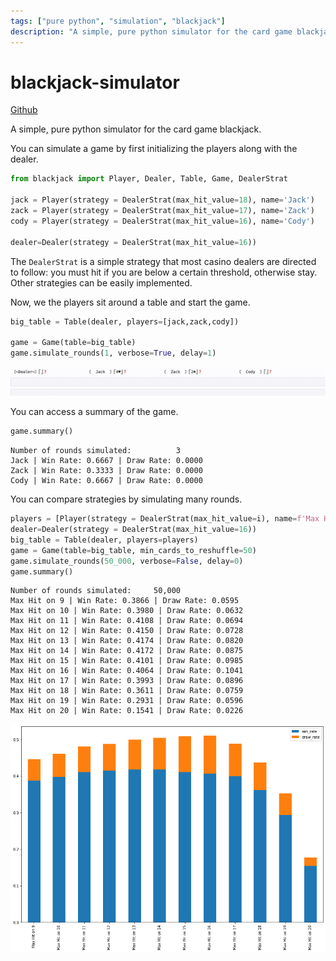 ```yaml
---
tags: ["pure python", "simulation", "blackjack"]
description: "A simple, pure python simulator for the card game blackjack."
---
```

# blackjack-simulator

[Github](https://github.com/jacksonrgwalker/blackjack-simulator)

A simple, pure python simulator for the card game blackjack.

You can simulate a game by first initializing the players along with the dealer.
```python
from blackjack import Player, Dealer, Table, Game, DealerStrat

jack = Player(strategy = DealerStrat(max_hit_value=18), name='Jack')
zack = Player(strategy = DealerStrat(max_hit_value=17), name='Zack')
cody = Player(strategy = DealerStrat(max_hit_value=16), name='Cody')

dealer=Dealer(strategy = DealerStrat(max_hit_value=16))
```

The `DealerStrat` is a simple strategy that most casino dealers are directed to follow: you must hit if you are below a certain threshold, otherwise stay. Other strategies can be easily implemented.

Now, we the players sit around a table and start the game.

```python
big_table = Table(dealer, players=[jack,zack,cody])

game = Game(table=big_table)
game.simulate_rounds(1, verbose=True, delay=1)
```
![example clip](https://github.com/jacksonrgwalker/blackjack-simulator/blob/main/example.gif?raw=true)

You can access a summary of the game.
```python
game.summary()
```
```
Number of rounds simulated:          3
Jack | Win Rate: 0.6667 | Draw Rate: 0.0000
Zack | Win Rate: 0.3333 | Draw Rate: 0.0000
Cody | Win Rate: 0.6667 | Draw Rate: 0.0000
```

You can compare strategies by simulating many rounds.

```python
players = [Player(strategy = DealerStrat(max_hit_value=i), name=f'Max Hit on {i}') for i in range(9,21)]
dealer=Dealer(strategy = DealerStrat(max_hit_value=16))
big_table = Table(dealer, players=players)
game = Game(table=big_table, min_cards_to_reshuffle=50)
game.simulate_rounds(50_000, verbose=False, delay=0)
game.summary()
```
```
Number of rounds simulated:     50,000
Max Hit on 9 | Win Rate: 0.3866 | Draw Rate: 0.0595
Max Hit on 10 | Win Rate: 0.3980 | Draw Rate: 0.0632
Max Hit on 11 | Win Rate: 0.4108 | Draw Rate: 0.0694
Max Hit on 12 | Win Rate: 0.4150 | Draw Rate: 0.0728
Max Hit on 13 | Win Rate: 0.4174 | Draw Rate: 0.0820
Max Hit on 14 | Win Rate: 0.4172 | Draw Rate: 0.0875
Max Hit on 15 | Win Rate: 0.4101 | Draw Rate: 0.0985
Max Hit on 16 | Win Rate: 0.4064 | Draw Rate: 0.1041
Max Hit on 17 | Win Rate: 0.3993 | Draw Rate: 0.0896
Max Hit on 18 | Win Rate: 0.3611 | Draw Rate: 0.0759
Max Hit on 19 | Win Rate: 0.2931 | Draw Rate: 0.0596
Max Hit on 20 | Win Rate: 0.1541 | Draw Rate: 0.0226
```
![bar chart](https://github.com/jacksonrgwalker/blackjack-simulator/blob/main/results.png?raw=true)